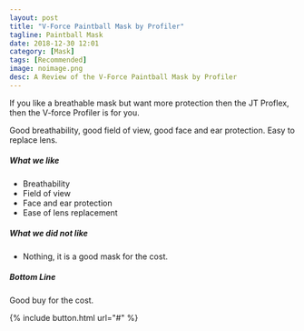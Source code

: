 ```yaml
---
layout: post
title: "V-Force Paintball Mask by Profiler"
tagline: Paintball Mask
date: 2018-12-30 12:01
category: [Mask]
tags: [Recommended]
image: noimage.png
desc: A Review of the V-Force Paintball Mask by Profiler
---
```

If you like a breathable mask but want more protection then the JT Proflex, then the V-force Profiler is for you. 

Good breathability, good field of view, good face and ear protection. Easy to replace lens.

##### What we like

* Breathability
* Field of view
* Face and ear protection
* Ease of lens replacement
 
##### What we did not like

* Nothing, it is a good mask for the cost.

##### Bottom Line

Good buy for the cost.


{% include button.html url="#" %}

[aws]: # "Link to product at Amazon"
